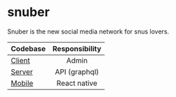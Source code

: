 # snuber
Snuber is the new social media network for snus lovers.

| Codebase | Responsibility |
| ------------- |:-------------:| 
| [Client](https://github.com/JohnVicke/snuber/tree/master/client)| Admin | 
| [Server](https://github.com/JohnVicke/snuber/tree/master/server) | API (graphql)|   
| [Mobile](https://github.com/JohnVicke/snuber/tree/master/mobile) | React native |
